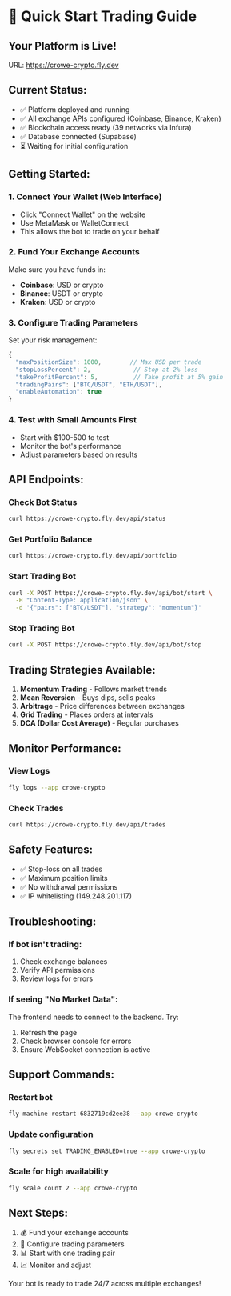 # 🚀 Quick Start Trading Guide

## Your Platform is Live!
URL: https://crowe-crypto.fly.dev

## Current Status:
- ✅ Platform deployed and running
- ✅ All exchange APIs configured (Coinbase, Binance, Kraken)
- ✅ Blockchain access ready (39 networks via Infura)
- ✅ Database connected (Supabase)
- ⏳ Waiting for initial configuration

## Getting Started:

### 1. Connect Your Wallet (Web Interface)
- Click "Connect Wallet" on the website
- Use MetaMask or WalletConnect
- This allows the bot to trade on your behalf

### 2. Fund Your Exchange Accounts
Make sure you have funds in:
- **Coinbase**: USD or crypto
- **Binance**: USDT or crypto
- **Kraken**: USD or crypto

### 3. Configure Trading Parameters
Set your risk management:
```javascript
{
  "maxPositionSize": 1000,        // Max USD per trade
  "stopLossPercent": 2,            // Stop at 2% loss
  "takeProfitPercent": 5,          // Take profit at 5% gain
  "tradingPairs": ["BTC/USDT", "ETH/USDT"],
  "enableAutomation": true
}
```

### 4. Test with Small Amounts First
- Start with $100-500 to test
- Monitor the bot's performance
- Adjust parameters based on results

## API Endpoints:

### Check Bot Status
```bash
curl https://crowe-crypto.fly.dev/api/status
```

### Get Portfolio Balance
```bash
curl https://crowe-crypto.fly.dev/api/portfolio
```

### Start Trading Bot
```bash
curl -X POST https://crowe-crypto.fly.dev/api/bot/start \
  -H "Content-Type: application/json" \
  -d '{"pairs": ["BTC/USDT"], "strategy": "momentum"}'
```

### Stop Trading Bot
```bash
curl -X POST https://crowe-crypto.fly.dev/api/bot/stop
```

## Trading Strategies Available:

1. **Momentum Trading** - Follows market trends
2. **Mean Reversion** - Buys dips, sells peaks
3. **Arbitrage** - Price differences between exchanges
4. **Grid Trading** - Places orders at intervals
5. **DCA (Dollar Cost Average)** - Regular purchases

## Monitor Performance:

### View Logs
```bash
fly logs --app crowe-crypto
```

### Check Trades
```bash
curl https://crowe-crypto.fly.dev/api/trades
```

## Safety Features:
- ✅ Stop-loss on all trades
- ✅ Maximum position limits
- ✅ No withdrawal permissions
- ✅ IP whitelisting (149.248.201.117)

## Troubleshooting:

### If bot isn't trading:
1. Check exchange balances
2. Verify API permissions
3. Review logs for errors

### If seeing "No Market Data":
The frontend needs to connect to the backend. Try:
1. Refresh the page
2. Check browser console for errors
3. Ensure WebSocket connection is active

## Support Commands:

### Restart bot
```bash
fly machine restart 6832719cd2ee38 --app crowe-crypto
```

### Update configuration
```bash
fly secrets set TRADING_ENABLED=true --app crowe-crypto
```

### Scale for high availability
```bash
fly scale count 2 --app crowe-crypto
```

## Next Steps:
1. 💰 Fund your exchange accounts
2. 🔧 Configure trading parameters
3. 📊 Start with one trading pair
4. 📈 Monitor and adjust

Your bot is ready to trade 24/7 across multiple exchanges!